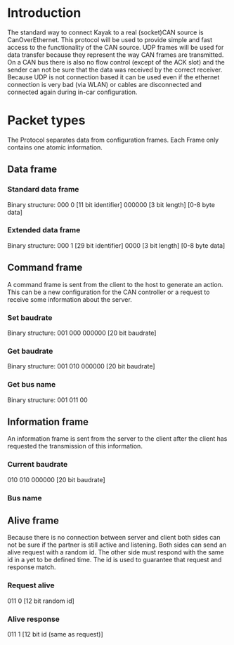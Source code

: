 Introduction
============

The standard way to connect Kayak to a real (socket)CAN source is CanOverEthernet. This protocol
will be used to provide simple and fast access to the functionality of the CAN source.
UDP frames will be used for data transfer because they represent the way CAN frames are
transmitted. On a CAN bus there is also no flow control (except of the ACK slot) and the sender can 
not be sure that the data was received by the correct receiver.
Because UDP is not connection based it can be used even if the ethernet connection is very bad
(via WLAN) or cables are disconnected and connected again during in-car configuration.

Packet types
============

The Protocol separates data from configuration frames. Each Frame only contains one atomic 
information.

Data frame
----------

### Standard data frame

Binary structure:
000 0 [11 bit identifier] 000000 [3 bit length] [0-8 byte data]

### Extended data frame

Binary structure:
000 1 [29 bit identifier] 0000 [3 bit length] [0-8 byte data]

Command frame
-------------

A command frame is sent from the client to the host to generate an action. This can be a new
configuration for the CAN controller or a request to receive some information about the server.

### Set baudrate

Binary structure: 
001 000 000000 [20 bit baudrate]

### Get baudrate

Binary structure: 
001 010 000000 [20 bit baudrate]

### Get bus name

Binary structure: 
001 011 00

Information frame
-----------------

An information frame is sent from the server to the client after the client has requested the
transmission of this information.

### Current baudrate
010 010 000000 [20 bit baudrate]

### Bus name


Alive frame
-----------

Because there is no connection between server and client both sides can not be sure if the partner
is still active and listening. Both sides can send an alive request with a random id. The other
side must respond with the same id in a yet to be defined time. The id is used to guarantee that
request and response match.

### Request alive

011 0 [12 bit random id]

### Alive response

011 1 [12 bit id (same as request)]